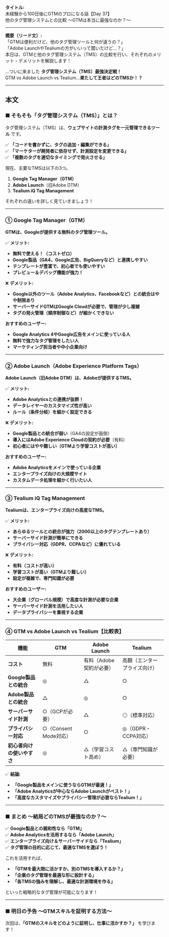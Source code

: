 **タイトル:**  
未経験から100日後にGTMのプロになる話【Day 37】  
他のタグ管理システムとの比較 〜GTMは本当に最強なのか？〜

---

**概要（リード文）:**  
「GTMは便利だけど、他のタグ管理ツールと何が違うの？」  
「Adobe LaunchやTealiumの方がいいって聞いたけど…？」  
本日は、GTMと他のタグ管理システム（TMS）の比較を行い、それぞれのメリット・デメリットを解説します！

…ついに来ました **タグ管理システム（TMS）最強決定戦！**  
GTM vs Adobe Launch vs Tealium…**果たして王者はどのTMSか！？**

---

## **本文**

### ■ そもそも「タグ管理システム（TMS）」とは？

タグ管理システム（TMS）は、**ウェブサイトの計測タグを一元管理できるツール** です。

✅ **「コードを書かずに、タグの追加・編集ができる」**  
✅ **「マーケターが開発者に依存せず、計測設定を変更できる」**  
✅ **「複数のタグを適切なタイミングで発火させる」**  

現在、主要なTMSは以下の3つ。

1. **Google Tag Manager（GTM）**  
2. **Adobe Launch**（旧Adobe DTM）  
3. **Tealium iQ Tag Management**  

それぞれの違いを詳しく見ていきましょう！

---

### **① Google Tag Manager（GTM）**

**GTMは、Googleが提供する無料のタグ管理ツール。**

✅ **メリット:**
- **無料で使える！（コストゼロ）**
- **Google製品（GA4、Google広告、BigQueryなど）と連携しやすい**
- **テンプレートが豊富で、初心者でも使いやすい**
- **プレビュー＆デバッグ機能が強力！**

❌ **デメリット:**
- **Google以外のツール（Adobe Analytics、Facebookなど）との統合はやや制限あり**
- **サーバーサイドGTMはGoogle Cloudが必要で、管理が少し複雑**
- **タグの発火管理（順序制御など）が細かくできない**

 **おすすめのユーザー:**
- **Google Analytics 4やGoogle広告をメインに使っている人**
- **無料で強力なタグ管理をしたい人**
- **マーケティング担当者や中小企業向け**

---

### **② Adobe Launch（Adobe Experience Platform Tags）**

**Adobe Launch（旧Adobe DTM）は、Adobeが提供するTMS。**

✅ **メリット:**
- **Adobe Analyticsとの連携が抜群！**
- **データレイヤーのカスタマイズ性が高い**
- **ルール（条件分岐）を細かく設定できる**

❌ **デメリット:**
- **Google製品との統合が弱い**（GA4の設定が面倒）
- **導入にはAdobe Experience Cloudの契約が必要**（有料）
- **初心者にはやや難しい（GTMより学習コストが高い）**

 **おすすめのユーザー:**
- **Adobe Analyticsをメインで使っている企業**
- **エンタープライズ向けの大規模サイト**
- **カスタムデータ処理を細かく行いたい人**

---

### **③ Tealium iQ Tag Management**

**Tealiumは、エンタープライズ向けの高度なTMS。**

✅ **メリット:**
- **あらゆるツールとの統合が強力（2000以上のタグテンプレートあり）**
- **サーバーサイド計測が簡単にできる**
- **プライバシー対応（GDPR、CCPAなど）に優れている**

❌ **デメリット:**
- **有料（コストが高い）**
- **学習コストが高い（GTMより難しい）**
- **設定が複雑で、専門知識が必要**

 **おすすめのユーザー:**
- **大企業（グローバル規模）で高度な計測が必要な企業**
- **サーバーサイド計測を活用したい人**
- **データプライバシーを重視する企業**

---

### **④ GTM vs Adobe Launch vs Tealium【比較表】**

| 機能 | GTM | Adobe Launch | Tealium |
|---|---|---|---|
| **コスト** | 無料 | 有料（Adobe契約が必要） | 高額（エンタープライズ向け） |
| **Google製品との統合** | ◎ | △ | ○ |
| **Adobe製品との統合** | △ | ◎ | ○ |
| **サーバーサイド計測** | ○（GCPが必要） | △ | ◎（標準対応） |
| **プライバシー対応** | ○（Consent Mode対応） | ○ | ◎（GDPR・CCPA対応） |
| **初心者向けの使いやすさ** | ◎ | △（学習コスト高め） | △（専門知識が必要） |

✅ **結論:**
- **「Google製品をメインに使うならGTMが最適！」**
- **「Adobe Analyticsが中心ならAdobe Launchがベスト！」**
- **「高度なカスタマイズやプライバシー管理が必要ならTealium！」**

---

### **■ まとめ 〜結局どのTMSが最強なのか？〜**

✅ **Google製品との親和性なら「GTM」**  
✅ **Adobe Analyticsを活用するなら「Adobe Launch」**  
✅ **エンタープライズ向け＆サーバーサイドなら「Tealium」**  
✅ **タグ管理の目的に応じて、最適なTMSを選ぼう！**  

これを活用すれば、
- **「GTMを最大限に活かすか、別のTMSを導入するか？」**
- **「企業のタグ管理を最適な形に設計する」**
- **「各TMSの強みを理解し、最適な計測環境を作る」**

といった戦略的なタグ管理が可能になります！

---

### **■ 明日の予告 〜GTMスキルを証明する方法〜**

次回は、**「GTMのスキルをどのように証明し、仕事に活かすか？」** を学びます！

